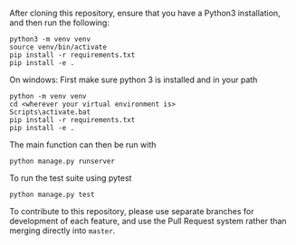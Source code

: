 
After cloning this repository, ensure that you have a Python3 installation, and then run the following:
```
python3 -m venv venv
source venv/bin/activate
pip install -r requirements.txt
pip install -e .
```

On windows: First make sure python 3 is installed and in your path
```
python -m venv venv
cd <wherever your virtual environment is>
Scripts\activate.bat
pip install -r requirements.txt
pip install -e .
```

The main function can then be run with
```
python manage.py runserver
```

To run the test suite using pytest
```
python manage.py test
```

To contribute to this repository, please use separate branches for 
development of each feature, and use the Pull Request system rather
than merging directly into `master`.
